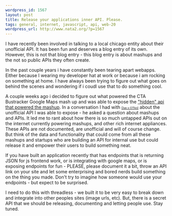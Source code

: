```yaml
--- 
wordpress_id: 1567
layout: post
title: Release your applications inner API. Please.
tags: general, internet, javascript, api, web-20
wordpress_url: http://www.nata2.org/?p=1567
---
```

I have recently been involved in talking to a local chicago entity about their unofficial API. It has been fun and deserves a blog entry of its own. However, this is not that blog entry - this blog entry is about mashups and the not so public APIs they often create.

In the past couple years i have constantly been tearing apart webapps. Either because I wearing my developer hat at work or because i am rocking on something at home. I have always been trying to figure out what goes on behind the scenes and wondering if i coudl use that to do something cool.

A couple weeks ago i decided to figure out what powered the CTA Bustracker Google Maps mash up and was able to expose the <a href="http://chicago.transitapi.com/">"hidden" api that powered the mashup</a>. In a conversation I had with <a href="http://www.juggernautco.com/about.html"><span style="font-family: Georgia,Times New Roman,Times,serif; font-size: x-small;">Dan x O'Neil</span></a> about the unofficial API I was able to expose - he asked a question about mashups and APIs. It led me to rant about how there is so much untapped APIs out on the internet currently powering mashups, and other rich internet appliances. These APIs are not documented, are unofficial and will of course change. But think of the data and functionality that could come from all these mashups and startups who are building an API for internal use but could release it and empower their users to build something neat.

If you have built an application recently that has endpoints that is returning JSON for js frontend work, or is integrating with google maps, or is exposing endpoints for fun - PLEASE, please document it a bit, throw an API link on your site and let some enterprising and bored nerds build something on the thing you made. Don't try to imagine how someone would use your endpoints - but expect to be surprised.

I need to do this with threadless - we built it to be very easy to break down and integrate into other peoples sites (image urls, etc). But, there is a secret API that we should be releasing, documenting and letting people use. Stay tuned.
